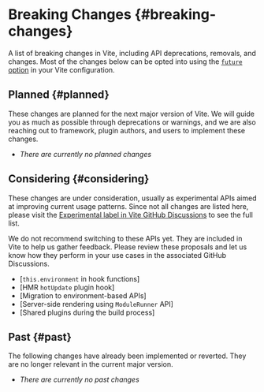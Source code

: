 # Breaking Changes {#breaking-changes}

A list of breaking changes in Vite, including API deprecations, removals, and changes. Most of the changes below can be opted into using the [`future` option](../../config/shared-options.md#future) in your Vite configuration.

## Planned {#planned}

These changes are planned for the next major version of Vite. We will guide you as much as possible through deprecations or warnings, and we are also reaching out to framework, plugin authors, and users to implement these changes.

- _There are currently no planned changes_

## Considering {#considering}

These changes are under consideration, usually as experimental APIs aimed at improving current usage patterns. Since not all changes are listed here, please visit the [Experimental label in Vite GitHub Discussions](https://github.com/vitejs/vite/discussions/categories/feedback?discussions_q=label%3Aexperimental+category%3AFeedback) to see the full list.

We do not recommend switching to these APIs yet. They are included in Vite to help us gather feedback. Please review these proposals and let us know how they perform in your use cases in the associated GitHub Discussions.

- [`this.environment` in hook functions]
- [HMR `hotUpdate` plugin hook]
- [Migration to environment-based APIs]
- [Server-side rendering using `ModuleRunner` API]
- [Shared plugins during the build process]

## Past {#past}

The following changes have already been implemented or reverted. They are no longer relevant in the current major version.

- _There are currently no past changes_
